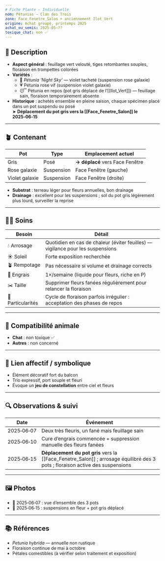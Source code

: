 ```yaml
---
# Fiche Plante — Individuelle
nom: Pétunias – Clan des Trois  
zone: Face_Fenetre_Salon + anciennement Ilot_Vert  
origine: Achat groupé, printemps 2025  
achat_ou_semis: 2025‑05–??  
toxique_chat: non ✅  
---
```


## 🌱 Description

- **Aspect général** : feuillage vert velouté, tiges retombantes souples, floraison en trompettes colorées
- **Variétés** :
  - 🌌 *Pétunia 'Night Sky'* — violet tacheté (suspension rose galaxie)
  - 💗 Pétunia rose vif (suspension violet galaxie)
  - 😴 Pétunia en repos (pot gris déplacé de l’[[Ilot_Vert]]) — feuillage sain, floraison temporairement absente
- **Historique** : achetés ensemble en pleine saison, chaque spécimen placé dans un pot suspendu ou posé  
  ➤ **Déplacement du pot gris vers la [[Face_Fenetre_Salon]] le 2025‑06‑15**

---

## 🪴 Contenant

| Pot         | Type         | Emplacement actuel              |
|-------------|--------------|---------------------------------|
| Gris        | Posé         | **→ déplacé** vers Face Fenêtre |
| Rose galaxie | Suspension  | Face Fenêtre (gauche)          |
| Violet galaxie | Suspension | Face Fenêtre (droite)          |

- **Substrat** : terreau léger pour fleurs annuelles, bon drainage  
- **Drainage** : excellent pour les suspensions ; sol du pot gris légèrement plus lourd, surveiller la reprise

---

## 🧑‍🌾 Soins

| Besoin         | Détail |
|----------------|--------|
| 💧 Arrosage     | Quotidien en cas de chaleur (éviter feuilles) — vigilance pour les suspensions |
| ☀️ Soleil       | Forte exposition recherchée |
| 🪴 Rempotage     | Pas nécessaire si volume et drainage corrects |
| 💊 Engrais       | 1×/semaine (liquide pour fleurs, riche en P) |
| ✂️ Taille        | Supprimer fleurs fanées régulièrement pour relancer la floraison |
| 📏 Particularités | Cycle de floraison parfois irrégulier : acceptation des phases de repos |

---

## 🐾 Compatibilité animale

- **Chat** : non toxique ✅
- **Autres** : non concerné

---

## 💚 Lien affectif / symbolique

- Élément décoratif fort du balcon
- Trio expressif, port souple et fleuri
- Évoque un **jeu de constellation** entre ciel et fleurs

---

## 🔍 Observations & suivi

| Date       | Événement |
|------------|-----------|
| 2025‑06‑07 | Deux très fleuris, un fané mais feuillage sain |
| 2025‑06‑10 | Cure d’engrais commencée + suppression manuelle des fleurs fanées |
| 2025‑06‑15 | **Déplacement du pot gris** vers la [[Face_Fenetre_Salon]] ; arrosage équilibré des 3 pots ; floraison active des suspensions |

---

## 🖼️ Photos

- 📸 2025‑06‑07 : vue d’ensemble des 3 pots
- 📸 2025‑06‑15 : suspensions en fleur + pot gris déplacé

---

## 📚 Références

- *Petunia hybrida* — annuelle non rustique
- Floraison continue de mai à octobre
- Pétales comestibles (à vérifier selon traitement et exposition)